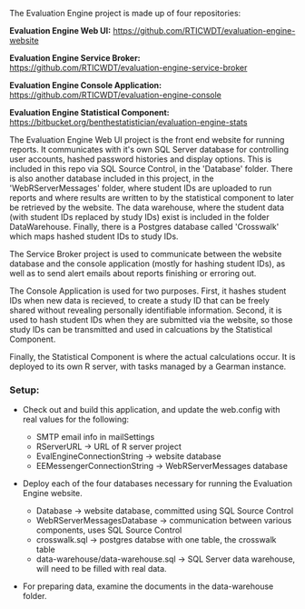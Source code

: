 The Evaluation Engine project is made up of four repositories:

**Evaluation Engine Web UI:**
https://github.com/RTICWDT/evaluation-engine-website

**Evaluation Engine Service Broker:**
https://github.com/RTICWDT/evaluation-engine-service-broker

**Evaluation Engine Console Application:**
https://github.com/RTICWDT/evaluation-engine-console

**Evaluation Engine Statistical Component:**
https://bitbucket.org/benthestatistician/evaluation-engine-stats

The Evaluation Engine Web UI project is the front end website for running reports. It communicates with it's own SQL Server database for controlling user accounts, hashed password histories and display options. This is included in this repo via SQL Source Control, in the 'Database' folder. There is also another database included in this project, in the 'WebRServerMessages' folder, where student IDs are uploaded to run reports and where results are written to by the statistical component to later be retrieved by the website. The data warehouse, where the student data (with student IDs replaced by study IDs) exist is included in the folder DataWarehouse. Finally, there is a Postgres database called 'Crosswalk' which maps hashed student IDs to study IDs.

The Service Broker project is used to communicate between the website database and the console application (mostly for hashing student IDs), as well as to send alert emails about reports finishing or erroring out. 

The Console Application is used for two purposes. First, it hashes student IDs when new data is recieved, to create a study ID that can be freely shared without revealing personally identifiable information. Second, it is used to hash student IDs when they are submitted via the website, so those study IDs can be transmitted and used in calcuations by the Statistical Component. 

Finally, the Statistical Component is where the actual calculations occur. It is deployed to its own R server, with tasks managed by a Gearman instance.

### Setup:
* Check out and build this application, and update the web.config with real values for the following:
	* SMTP email info in mailSettings
	* RServerURL -> URL of R server project
	* EvalEngineConnectionString -> website database
	* EEMessengerConnectionString -> WebRServerMessages database
	
* Deploy each of the four databases necessary for running the Evaluation Engine website. 
	* Database -> website database, committed using SQL Source Control
	* WebRServerMessagesDatabase -> communication between various components, uses SQL Source Control
	* crosswalk.sql -> postgres databse with one table, the crosswalk table
	* data-warehouse/data-warehouse.sql -> SQL Server data warehouse, will need to be filled with real data.

* For preparing data, examine the documents in the data-warehouse folder.